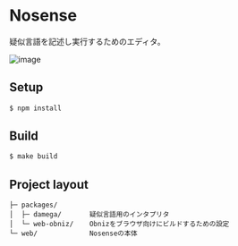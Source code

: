 # Nosense

疑似言語を記述し実行するためのエディタ。

![image](https://user-images.githubusercontent.com/50506482/216809635-ac18c336-c7c3-477a-94f8-b35e6c7e6346.png)

## Setup

```bash
$ npm install
```

## Build

```bash
$ make build
```

## Project layout

```
├─ packages/
│  ├─ damega/       疑似言語用のインタプリタ
│  └─ web-obniz/    Obnizをブラウザ向けにビルドするための設定
└─ web/             Nosenseの本体
```
